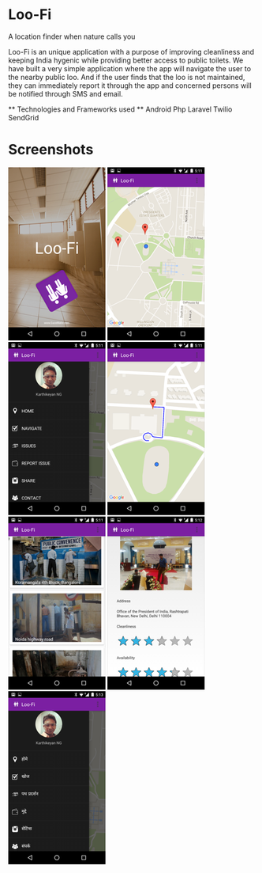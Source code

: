 # Loo-Fi
A location finder when nature calls you

Loo-Fi is an unique application with a purpose of improving cleanliness and keeping India hygenic while providing better access to public toilets. We have built a very simple application where the app will navigate the user to the nearby public loo. And if the user finds that the loo is not maintained, they can immediately report it through the app and concerned persons will be notified through SMS and email.

** Technologies and Frameworks used **
Android
Php Laravel
Twilio
SendGrid


# Screenshots

![Splash Screen](https://raw.githubusercontent.com/code-for-india/Loo-Fi/master/art/screen_1.png?token=AAgMgrTbIQZH4Bca2piqEhfAfL0ml_Nkks5W9nq_wA%3D%3D)
![Home](https://raw.githubusercontent.com/code-for-india/Loo-Fi/master/art/screen_2.png?token=AAgMgrTbIQZH4Bca2piqEhfAfL0ml_Nkks5W9nq_wA%3D%3D)
![Menu](https://raw.githubusercontent.com/code-for-india/Loo-Fi/master/art/screen_3.png?token=AAgMgrTbIQZH4Bca2piqEhfAfL0ml_Nkks5W9nq_wA%3D%3D)
![Navigation](https://raw.githubusercontent.com/code-for-india/Loo-Fi/master/art/screen_4.png?token=AAgMgrTbIQZH4Bca2piqEhfAfL0ml_Nkks5W9nq_wA%3D%3D)
![Reported issues](https://raw.githubusercontent.com/code-for-india/Loo-Fi/master/art/screen_5.png?token=AAgMgrTbIQZH4Bca2piqEhfAfL0ml_Nkks5W9nq_wA%3D%3D)
![Report issue](https://raw.githubusercontent.com/code-for-india/Loo-Fi/master/art/screen_6.png?token=AAgMgrTbIQZH4Bca2piqEhfAfL0ml_Nkks5W9nq_wA%3D%3D)
![Menu in Hindi](https://raw.githubusercontent.com/code-for-india/Loo-Fi/master/art/screen_7.png?token=AAgMgrTbIQZH4Bca2piqEhfAfL0ml_Nkks5W9nq_wA%3D%3D)
